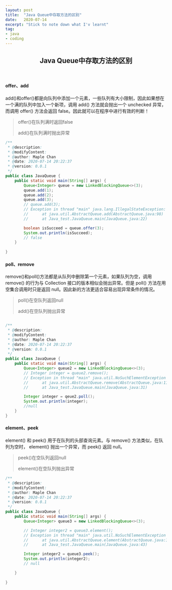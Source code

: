```yaml
---
layout: post
title:  "Java Queue中存取方法的区别"
date:   2020-07-14
excerpt: "Stick to note down what I'v learnt"
tag:
- java 
- coding
---
```


<center><H2><b>Java Queue中存取方法的区别</b></H2></center><br>

#### offer、add

add()和offer()都是向队列中添加一个元素，一些队列有大小限制，因此如果想在一个满的队列中加入一个新项，调用 add() 方法就会抛出一个 unchecked 异常，而调用 offer() 方法会返回 false。因此就可以在程序中进行有效的判断！

> offer()在队列满时返回false
>
> add()在队列满时抛出异常

```java
/**
 * @description:
 * @modifyContent:
 * @author: Maple Chan
 * @date: 2020-07-14 20:22:37
 * @version: 0.0.1
 */
public class JavaQueue {
    public static void main(String[] args) {
        Queue<Integer> queue = new LinkedBlockingQueue<>(3);
        queue.add(1);
        queue.add(2);
        queue.add(3);
        // queue.add(3); 
        // Exception in thread "main" java.lang.IllegalStateException: Queue full
        //      at java.util.AbstractQueue.add(AbstractQueue.java:98)
        //      at Java_test.JavaQueue.main(JavaQueue.java:22)

        boolean isSucceed = queue.offer(3);
        System.out.println(isSucceed);
        // false
    }
    
}
```



#### poll、remove

remove()和poll()方法都是从队列中删除第一个元素，如果队列为空，调用remove() 的行为与 Collection 接口的版本相似会抛出异常。但是 poll() 方法在用空集合调用时只是返回 null。因此新的方法更适合容易出现异常条件的情况。

> poll()在空队列返回null
>
> add()在空队列抛出异常



```java

/**
 * @description:
 * @modifyContent:
 * @author: Maple Chan
 * @date: 2020-07-14 20:22:37
 * @version: 0.0.1
 */
public class JavaQueue {
    public static void main(String[] args) {
        Queue<Integer> queue2 = new LinkedBlockingQueue<>(3);
        // Integer integer = queue2.remove();
        // Exception in thread "main" java.util.NoSuchElementException
        //      at java.util.AbstractQueue.remove(AbstractQueue.java:117)
        //      at Java_test.JavaQueue.main(JavaQueue.java:31)

        Integer integer = qeue2.poll();
        System.out.println(integer);
        //null
    }
}
```



#### element、peek

element() 和 peek() 用于在队列的头部查询元素。与 remove() 方法类似，在队列为空时， element() 抛出一个异常，而 peek() 返回 null。

> peek()在空队列返回null
>
> element()在空队列抛出异常



```java
/**
 * @description:
 * @modifyContent:
 * @author: Maple Chan
 * @date: 2020-07-14 20:22:37
 * @version: 0.0.1
 */
public class JavaQueue {
    public static void main(String[] args) {
        Queue<Integer> queue3 = new LinkedBlockingQueue<>(3);

        // Integer integer2 = queue3.element();
        // Exception in thread "main" java.util.NoSuchElementException
        //      at java.util.AbstractQueue.element(AbstractQueue.java:136)
        //      at Java_test.JavaQueue.main(JavaQueue.java:43)

        Integer integer2 = queue3.peek();
        System.out.println(integer2);
        // null

    }
    
}

```





